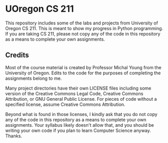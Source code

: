 # UOregon CS 211
This repository includes some of the labs and projects from University of Oregon CS 211.
This is meant to show my progress in Python programming.
If you are taking CS 211, please not copy any of the code in this repository as a means to complete your own assignments.

## Credits
Most of the course material is created by Professor Michal Young from the University of Oregon.
Edits to the code for the purposes of completing the assignments belong to me.

Many project directories have their own LICENSE files including some version of the Creative Commons Legal Code, Creative Commons Attribution, or GNU General Public License.
For pieces of code without a specified license, assume Creative Commons Attribution.

Beyond what is found in those licenses, I kindly ask that you do not copy any of the code in this repository as a means to complete your own assignments.
Your syllabus likely doesn't allow that, and you should be writing your own code if you plan to learn Computer Science anyway. Thanks.